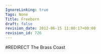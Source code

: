```yaml
---
IgnoreLinking: true
Tags: None
Title: Freeborn
draft: false
revision_date: 2012-06-15 11:00:17+00:00
revision_id: 726
---
```


#REDIRECT The Brass Coast